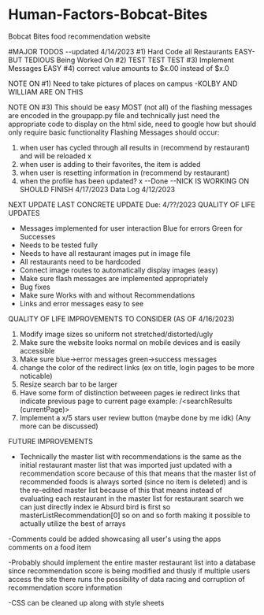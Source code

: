# Human-Factors-Bobcat-Bites
Bobcat Bites food recommendation website

#MAJOR TODOS --updated 4/14/2023
#1) Hard Code all Restaurants EASY- BUT TEDIOUS Being Worked On
#2) TEST TEST TEST
#3) Implement Messages EASY
#4) correct value amounts to $x.00 instead of $x.0


NOTE ON #1)
Need to take pictures of places on campus
-KOLBY AND WILLIAM ARE ON THIS

NOTE ON #3) 
This should be easy MOST (not all) of the flashing messages are encoded in the groupapp.py file
and technically just need the appropriate code to display on the html side, need to
google how but should only require basic functionality
Flashing Messages should occur:
1) when user has cycled through all results in (recommend by restaurant) and will be reloaded x
2) when user is adding to their favorites, the item is added
3) when user is resetting information in (recommend by restaurant)
4) when the profile has been updated? x --Done
--NICK IS WORKING ON SHOULD FINISH 4/17/2023
Data Log 4/12/2023

NEXT UPDATE 
LAST CONCRETE UPDATE
Due: 4/??/2023
QUALITY OF LIFE UPDATES
- Messages implemented for user interaction
    Blue for errors
    Green for Successes
- Needs to be tested fully
- Needs to have all restaurant images put in image file
- All restaurants need to be hardcoded
- Connect image routes to automatically display images (easy)
- Make sure flash messages are implemented appropriately
- Bug fixes
- Make sure Works with and without Recommendations
- Links and error messages easy to see

QUALITY OF LIFE IMPROVEMENTS TO CONSIDER (AS OF 4/16/2023)
1) Modify image sizes so uniform not stretched/distorted/ugly
2) Make sure the website looks normal on mobile devices and is easily accessible
3) Make sure blue->error messages green->success messages
4) change the color of the redirect links (ex on title, login pages to be more noticable)
5) Resize search bar to be larger
6) Have some form of distinction betweeen pages ie 
    redirect links that indicate previous page to current page example:
    <recommendbysearch main page>/<searchResults (currentPage)>
7) Implement a x/5 stars user review button (maybe done by me idk)
(Any more can be discussed)

FUTURE IMPROVEMENTS
- Technically the master list with recommendations is the same as the initial restaurant
master list that was imported just updated with a recommendation score because of this that
means that the master list of recommended foods is always sorted (since no item is deleted)
and is the re-edited master list because of this that means instead of evaluating each restaurant
in the master list for restaurant search we can just directly index ie Absurd bird is first so
masterListRecommendation[0] so on and so forth making it possible to actually utilize the best of arrays

-Comments could be added showcasing all user's using the apps comments on a food item

-Probably should implement the entire master restaurant list into a database since recommendation 
score is being modified and thusly if multiple users access the site there runs the possibility
of data racing and corruption of recommendation score information

-CSS can be cleaned up along with style sheets
